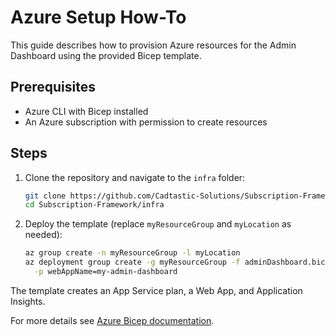 # Azure Setup How-To

This guide describes how to provision Azure resources for the Admin Dashboard using the provided Bicep template.

## Prerequisites

- Azure CLI with Bicep installed
- An Azure subscription with permission to create resources

## Steps

1. Clone the repository and navigate to the `infra` folder:
   ```bash
   git clone https://github.com/Cadtastic-Solutions/Subscription-Framework.git
   cd Subscription-Framework/infra
   ```
2. Deploy the template (replace `myResourceGroup` and `myLocation` as needed):
   ```bash
   az group create -n myResourceGroup -l myLocation
   az deployment group create -g myResourceGroup -f adminDashboard.bicep \
     -p webAppName=my-admin-dashboard
   ```

The template creates an App Service plan, a Web App, and Application Insights.

For more details see [Azure Bicep documentation](https://learn.microsoft.com/azure/azure-resource-manager/bicep/).

